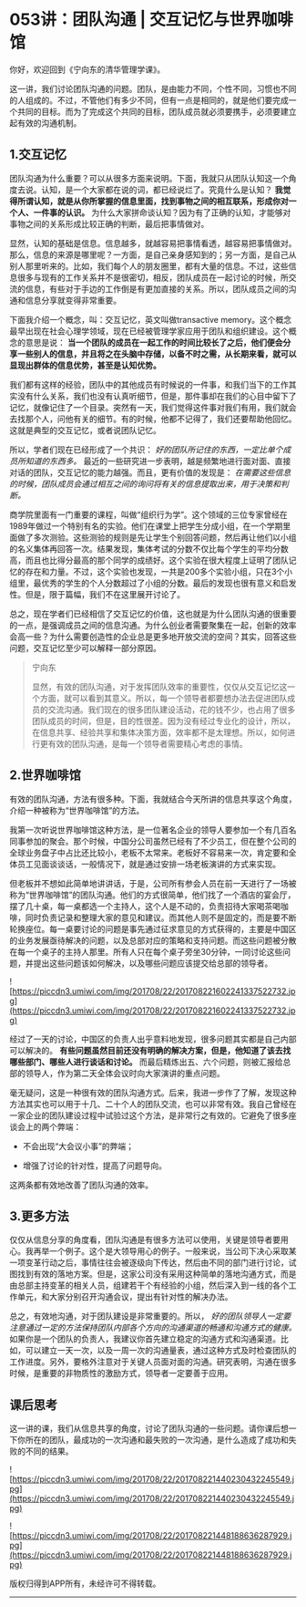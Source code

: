 # 053讲：团队沟通 | 交互记忆与世界咖啡馆

你好，欢迎回到《宁向东的清华管理学课》。

这一讲，我们讨论团队沟通的问题。团队，是由能力不同，个性不同，习惯也不同的人组成的。不过，不管他们有多少不同，但有一点是相同的，就是他们要完成一个共同的目标。而为了完成这个共同的目标，团队成员就必须要携手，必须要建立起有效的沟通机制。

## 1.交互记忆

团队沟通为什么重要？可以从很多方面来说明。下面，我就只从团队认知这一个角度去说。认知，是一个大家都在说的词，都已经说烂了。究竟什么是认知？ **我觉得所谓认知，就是从你所掌握的信息里面，找到事物之间的相互联系，形成你对一个人、一件事的认识。** 为什么大家拼命谈认知？因为有了正确的认知，才能够对事物之间的关系形成比较正确的判断，最后把事情做对。

显然，认知的基础是信息。信息越多，就越容易把事情看透，越容易把事情做对。那么，信息的来源是哪里呢？一方面，是自己亲身感知到的；另一方面，是自己从别人那里听来的。比如，我们每个人的朋友圈里，都有大量的信息。不过，这些信息很多与现有的工作关系并不是很密切，相反，团队成员在一起讨论的时候，所交流的信息，有些对于手边的工作倒是有更加直接的关系。所以，团队成员之间的沟通和信息分享就变得非常重要。

下面我介绍一个概念，叫：交互记忆，英文叫做transactive memory。这个概念最早出现在社会心理学领域，现在已经被管理学家应用于团队和组织建设。这个概念的意思是说： **当一个团队的成员在一起工作的时间比较长了之后，他们便会分享一些别人的信息，并且将之在头脑中存储，以备不时之需，从长期来看，就可以显现出群体的信息优势，甚至是认知优势。**

我们都有这样的经验，团队中的其他成员有时候说的一件事，和我们当下的工作其实没有什么关系，我们也没有认真听细节，但是，那件事却在我们的心目中留下了记忆，就像记住了一个目录。突然有一天，我们觉得这件事对我们有用，我们就会去找那个人，问他有关的细节。有的时候，他都不记得了，我们还要帮助他回忆。这就是典型的交互记忆，或者说团队记忆。

所以，学者们现在已经形成了一个共识： *好的团队所记住的东西，一定比单个成员所知道的东西多。* 最近的一些研究进一步表明，越是频繁地进行面对面、直接对话的团队，交互记忆的能力越强。而且，更有价值的发现是： *在需要这些信息的时候，团队成员会通过相互之间的询问将有关的信息提取出来，用于决策和判断。*

商学院里面有一门重要的课程，叫做“组织行为学”。这个领域的三位专家曾经在1989年做过一个特别有名的实验。他们在课堂上把学生分成小组，在一个学期里面做了多次测验。这些测验的规则是先让学生个别回答问题，然后再让他们以小组的名义集体再回答一次。结果发现，集体考试的分数不仅比每个学生的平均分数高，而且也比得分最高的那个同学的成绩好。这个实验在很大程度上证明了团队记忆的存在和力量。不过，这个实验也发现，一共是200多个实验小组，只在3个小组里，最优秀的学生的个人分数超过了小组的分数。最后的发现也很有意义和启发性。但是，限于篇幅，我们不在这里展开讨论了。

总之，现在学者们已经相信了交互记忆的价值，这也就是为什么团队沟通的很重要的一点，是强调成员之间的信息沟通。为什么创业者需要聚集在一起，创新的效率会高一些？为什么需要创造性的企业总是更多地开放交流的空间？其实，回答这些问题，交互记忆至少可以解释一部分原因。

> 宁向东
> 
> 显然，有效的团队沟通，对于发挥团队效率的重要性，仅仅从交互记忆这一个方面，就可以看到其意义。所以，每一个领导者都要想办法去促进团队成员的交流沟通。我们现在的很多团队建设活动，花的钱不少，也占用了很多团队成员的时间，但是，目的性很差。因为没有经过专业化的设计，所以，在信息共享、经验共享和集体决策方面，效率都不是太理想。所以，如何进行更有效的团队沟通，是每一个领导者需要精心考虑的事情。

## 2.世界咖啡馆

有效的团队沟通，方法有很多种。下面，我就结合今天所讲的信息共享这个角度，介绍一种被称为“世界咖啡馆”的方法。

我第一次听说世界咖啡馆这种方法，是一位著名企业的领导人要参加一个有几百名同事参加的聚会。那个时候，中国分公司虽然已经有了不少员工，但在整个公司的全球业务盘子中占比还比较小，老板不太常来。老板好不容易来一次，肯定要和全体员工见面谈谈话，一般情况下，就是通过安排一场老板演讲的方式来实现。

但老板并不想如此简单地讲讲话，于是，公司所有参会人员在前一天进行了一场被称为“世界咖啡馆”的团队沟通。他们的方式很简单，他们找了一个酒店的宴会厅，摆了几十桌，每一桌都选一个主持人，这个人是不动的，负责招待大家喝茶喝咖啡，同时负责记录和整理大家的意见和建议。而其他人则不是固定的，而是要不断轮换座位。每一桌要讨论的问题是事先通过征求意见的方式获得的，主要是中国区的业务发展亟待解决的问题，以及总部对应的策略和支持问题。而这些问题被分散在每一个桌子的主持人那里。所有人只在每个桌子旁坐30分钟，一同讨论这些问题，并提出这些问题该如何解决，以及哪些问题应该提交给总部的领导者。

![https://piccdn3.umiwi.com/img/201708/22/201708221602241337522732.jpg](https://piccdn3.umiwi.com/img/201708/22/201708221602241337522732.jpg)

经过了一天的讨论，中国区的负责人出乎意料地发现，很多问题其实都是自己内部可以解决的。 **有些问题虽然目前还没有明确的解决方案，但是，他知道了该去找哪些部门、哪些人进行谈话和讨论。** 而最后精炼出五、六个问题，则被汇报给总部的领导人，作为第二天全体会议时向大家演讲的重点问题。

毫无疑问，这是一种很有效的团队沟通方式。后来，我进一步作了了解，发现这种方法其实也可以用于十几、二十个人的团队交流，也可以非常有效。我自己曾经在一家企业的团队建设过程中试验过这个方法，是非常行之有效的。它避免了很多座谈会上的两个弊端：

* 不会出现“大会议小事”的弊端；

* 增强了讨论的针对性，提高了问题导向。

这两条都有效地改善了团队沟通的效率。

## 3.更多方法

仅仅从信息分享的角度看，团队沟通是有很多方法可以使用，关键是领导者要用心。我再举一个例子。这个是大领导用心的例子。一般来说，当公司下决心采取某一项变革行动之后，事情往往会被逐级向下传达，然后由不同的部门进行讨论，试图找到有效的落地方案。但是，这家公司没有采用这种简单的落地沟通方式，而是由总部主持变革的相关人员，组建若干个有经验的小组，然后深入到一线的各个工作单元，和大家分别召开沟通会议，提出有针对性的解决办法。

总之，有效地沟通，对于团队建设是非常重要的。所以， *好的团队领导人一定要注意通过一定的方法保持团队内部各个方向的沟通渠道的畅通和沟通方式的健康。* 如果你是一个团队的负责人，我建议你首先建立稳定的沟通方式和沟通渠道。比如，可以建立一天一次，以及一周一次的沟通量表，通过这种方式及时检查团队的工作进度。另外，要格外注意对于关键人员面对面的沟通。研究表明，沟通在很多时候，是重要的非物质性的激励方式，领导者一定要善于应用。

## 课后思考

这一讲的课，我们从信息共享的角度，讨论了团队沟通的一些问题。请你课后想一下你所在的团队，最成功的一次沟通和最失败的一次沟通，是什么造成了成功和失败的不同的结果。

![https://piccdn3.umiwi.com/img/201708/22/201708221440230432245549.jpg](https://piccdn3.umiwi.com/img/201708/22/201708221440230432245549.jpg)

![https://piccdn3.umiwi.com/img/201708/22/201708221448188636287929.jpg](https://piccdn3.umiwi.com/img/201708/22/201708221448188636287929.jpg)

版权归得到APP所有，未经许可不得转载。

---

